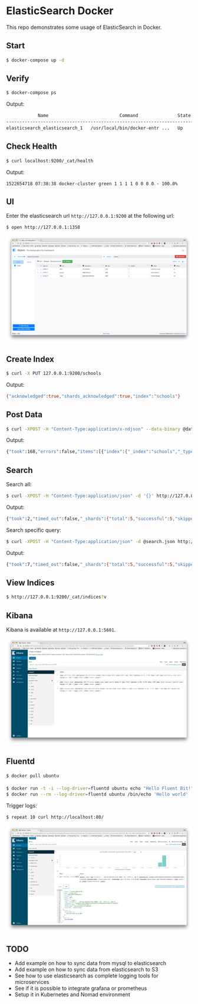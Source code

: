 # ElasticSearch Docker

This repo demonstrates some usage of ElasticSearch in Docker.


## Start

```bash
$ docker-compose up -d
```

## Verify

```bash
$ docker-compose ps
```

Output:

```bash
            Name                           Command               State                         Ports
---------------------------------------------------------------------------------------------------------------------------
elasticsearch_elasticsearch_1   /usr/local/bin/docker-entr ...   Up      127.0.0.1:9200->9200/tcp, 127.0.0.1:9300->9300/tcp
```

## Check Health

```bash
$ curl localhost:9200/_cat/health
```

Output:

```
1522654718 07:38:38 docker-cluster green 1 1 1 1 0 0 0 0 - 100.0%
```

## UI

Enter the elasticsearch url `http://127.0.0.1:9200` at the following url:

```bash
$ open http://127.0.0.1:1358
```

![webui](assets/webui.png)

## Create Index

```bash
$ curl -X PUT 127.0.0.1:9200/schools
```

Output:

```bash
{"acknowledged":true,"shards_acknowledged":true,"index":"schools"}
```

## Post Data

```bash
$ curl -XPOST -H "Content-Type:application/x-ndjson" --data-binary @data.json http://127.0.0.1:9200/schools/_bulk
```

Output:

```bash
{"took":168,"errors":false,"items":[{"index":{"_index":"schools","_type":"school","_id":"1","_version":1,"result":"created","_shards":{"total":2,"successful":1,"failed":0},"_seq_no":0,"_primary_term":1,"status":201}},{"index":{"_index":"schools","_type":"school","_id":"2","_version":1,"result":"created","_shards":{"total":2,"successful":1,"failed":0},"_seq_no":0,"_primary_term":1,"status":201}},{"index":{"_index":"schools","_type":"school","_id":"3","_version":1,"result":"created","_shards":{"total":2,"successful":1,"failed":0},"_seq_no":0,"_primary_term":1,"status":201}}]}
```

## Search

Search all:

```bash
$ curl -XPOST -H "Content-Type:application/json" -d '{}' http://127.0.0.1:9200/schools/_search
```

Output:

```bash
{"took":2,"timed_out":false,"_shards":{"total":5,"successful":5,"skipped":0,"failed":0},"hits":{"total":3,"max_score":1.0,"hits":[{"_index":"schools","_type":"school","_id":"2","_score":1.0,"_source":{"name":"Saint Paul School", "description":"ICSE Afiliation", "street":"Dawarka", "city":"Delhi", "state":"Delhi", "zip":"110075", "location":[28.5733056, 77.0122136], "fees":5000, "tags":["Good Faculty", "Great Sports"], "rating":"4.5"}},{"_index":"schools","_type":"school","_id":"1","_score":1.0,"_source":{"name":"Central School", "description":"CBSE Affiliation", "street":"Nagan","city":"paprola", "state":"HP", "zip":"176115", "location":[31.8955385, 76.8380405],"fees":2000, "tags":["Senior Secondary", "beautiful campus"], "rating":"3.5"}},{"_index":"schools","_type":"school","_id":"3","_score":1.0,"_source":{"name":"Crescent School", "description":"State Board Affiliation", "street":"Tonk Road", "city":"Jaipur", "state":"RJ", "zip":"176114","location":[26.8535922, 75.7923988],"fees":2500, "tags":["Well equipped labs"], "rating":"4.5"}}]}}
```

Search specific query:

```bash
$ curl -XPOST -H "Content-Type:application/json" -d @search.json http://127.0.0.1:9200/schools/_search
```

Output:

```bash
{"took":7,"timed_out":false,"_shards":{"total":5,"successful":5,"skipped":0,"failed":0},"hits":{"total":1,"max_score":0.2876821,"hits":[{"_index":"schools","_type":"school","_id":"1","_score":0.2876821,"_source":{"name":"Central School", "description":"CBSE Affiliation", "street":"Nagan","city":"paprola", "state":"HP", "zip":"176115", "location":[31.8955385, 76.8380405],"fees":2000, "tags":["Senior Secondary", "beautiful campus"], "rating":"3.5"}}]}}
```

## View Indices

```bash
$ http://127.0.0.1:9200/_cat/indices?v
```

## Kibana

Kibana is available at `http://127.0.0.1:5601`.

![kibana](assets/kibana.png)

## Fluentd

```bash
$ docker pull ubuntu

$ docker run -t -i --log-driver=fluentd ubuntu echo "Hello Fluent Bit!"
$ docker run --rm --log-driver=fluentd ubuntu /bin/echo 'Hello world'
```

Trigger logs:

```bash
$ repeat 10 curl http://localhost:80/
```

![kibana-fluentd](assets/kibana-fluentd.png)

## TODO

- Add example on how to sync data from mysql to elasticsearch
- Add example on how to sync data from elasticsearch to S3
- See how to use elasticsearch as complete logging tools for microservices
- See if it is possible to integrate grafana or prometheus
- Setup it in Kubernetes and Nomad environment